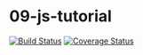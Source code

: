 # 09-js-tutorial
[![Build Status](https://circleci.com/gh/Stevenkhalife/09-js-tutorial/tree/feat-travis-coveralls-heroku.svg?style=shield&circle-token=3d80de6798c89349f7252a0fc36da9b208b5badb)](https://circleci.com/gh/Stevenkhalife/09-js-tutorial/tree/feat-travis-coveralls-heroku)
[![Coverage Status](https://codecov.io/gh/Stevenkhalife/09-js-tutorial/branch/feat-travis-coveralls-heroku/graph/badge.svg?token=P42TIACY23)](https://codecov.io/gh/Stevenkhalife/09-js-tutorial/branch/feat-travis-coveralls-heroku)
